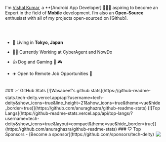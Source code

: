 I'm [Vishal Kumar](https://twitter.com/tech_deity), a **[Android  App Developer] 👨🏻‍💻 aspiring to become an Expert in the field of **Mobile** development. I’m also an **Open-Source** enthusiast with all of my projects open-sourced on [Github].
<br/>
<br/>


<br/>

- 🗼 Living in **Tokyo, Japan**

- 👨‍💻 Currently Working at CyberAgent and NowDo
- 👍 Dog and Gaming 🐶 🎮
- ✈️ Open to Remote Job Opportunities 🍻
<br/>
### 📈 GitHub Stats
[![Wasabeef's github stats](https://github-readme-stats.tech-deity.vercel.app/api?username=tech-deity&show_icons=true&line_height=21&show_icons=true&theme=vue&hide_border=true)](https://github.com/anuraghazra/github-readme-stats)
[![Top Langs](https://github-readme-stats.vercel.app/api/top-langs/?username=tech-deity&show_icons=true&layout=compact&theme=vue&hide_border=true)](https://github.com/anuraghazra/github-readme-stats)
### ♡ Top Sponsors
- [Become a sponsor](https://github.com/sponsors/tech-deity)
<img src="https://komarev.com/ghpvc/?username=wasabeef&color=blue&style=flat-square&label=visitors" align="right" />
